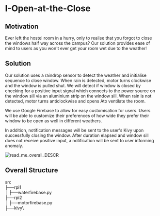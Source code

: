 # I-Open-at-the-Close

## Motivation
Ever left the hostel room in a hurry, only to realise that you forgot to close the windows half way across the campus? Our solution provides ease of mind to users as you won't ever get your room wet due to the weather!

## Solution
Our solution uses a raindrop sensor to detect the weather and initialise sequence to close window. When rain is detected, motor turns clockwise and the window is pulled shut. We will detect if window is closed by checking for a positive input signal which connects to the power source on the window sill via an aluminium strip on the window sill. When rain is not detected, motor turns anticlockwise and opens Ato ventilate the room.

We use Google Firebase to allow for easy customisation for users. Users will be able to customize their preferences of how wide they prefer their window to be open as well in different weathers.

In addition, notification messages will be sent to the user's Kivy upon successfully closing the window. After duration elapsed and window sill does not receive positive input, a notification will be sent to user informing anomaly. 

![read_me_overall_DESCR](https://github.com/shiyingt/I-Open-at-the-Close/blob/master/images/Screenshot%20from%202019-04-10%2022-33-46.png)


## Overall Structure
src\
├──rpi1\
│   ├──waterfirebase.py\
├──rpi2\
│   ├──motorfirebase.py\
├──kivy\
